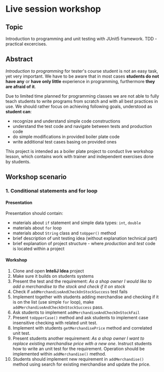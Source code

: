 # Live session workshop

## Topic

Introduction to programming and unit testing with JUnit5 framework. TDD - practical excercises.

## Abstract

*Introduction to programming* for tester's course student is not an easy task, yet very important. 
We have to be aware that in most cases **students do not have any** or **have only little** experience
in programming, furthermore **they are afraid of it**. 

Due to limited time planned for programming classes we are not able to fully teach students to write 
programs from scratch and with all best practices in use. We should rather focus on achieving following 
goals, understood as **student can**:  
- recognize and understand simple code constructions
- understand the test code and navigate between tests and production code
- do simple modifications in provided boiler plate code
- write additional test cases basing on provided ones

This project is intended as a boiler plate project to conduct live workshop lesson, which contains
work with trainer and independent exercises done by students.

## Workshop scenario

### 1. Conditional statements and for loop

#### Presentation

Presentation should contain:
- materials about `if` statement and simple data types: `int`, `double`
- materials about `for` loop
- materials about `String` class and `toUpper()` method
- brief description of unit testing idea (without explanation technical part)
- brief explanation of project structure - where *production* and *test* code is located within a project

#### Workshop
1. Clone and open **InteliJ Idea** project
2. Make sure it builds on students systems
3. Present the test and the requirement:
    *As a shop owner I would like to add a merchandise to the stock and check if it on stock*
4. Check if `addMerchandiseAndCheckOnStockSuccess` test fails
5. Implement together with students adding merchandise and checking if it is on the list (use simple
 `for` loop), make `addMerchandiseAndCheckOnStockSuccess` pass.
6. Ask students to implement `addMerchandiseAndCheckOnStockFail`
7. Present `toUpperCase()` method and ask students to implement case insensitive checking with related
unit test. 
8. Implement with students `getMerchandisePrice` method and correlated unit test.
9. Present students another requirement: *As a shop owner I want to replace existing merchandise price 
with a new one*. Instruct students how to write an unit test for the requirement. Operation should be 
implemented within `addMerchandise()` method.
10. Students should implement new requirement in `addMerchandise()` method using search for existing merchandise and 
update the price.
